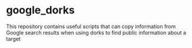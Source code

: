 # google_dorks
This repository contains useful scripts that can copy information from Google search results when using dorks to find public information about a target

